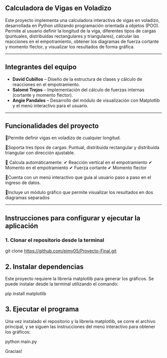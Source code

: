 ## Calculadora de Vigas en Voladizo

Este proyecto implementa una calculadora interactiva de vigas en voladizo, desarrollada en Python utilizando programación orientada a objetos (POO). Permite al usuario definir la longitud de la viga, diferentes tipos de cargas (puntuales, distribuidas rectangulares y triangulares), calcular las reacciones en el empotramiento, obtener los diagramas de fuerza cortante y momento flector, y visualizar los resultados de forma gráfica.

---

## Integrantes del equipo

- **David Cubillos** – Diseño de la estructura de clases y cálculo de reacciones en el empotramiento.  
- **Salomé Trejos** – Implementación del cálculo de fuerzas internas (cortante y momento flector).  
- **Angie Pandales** – Desarrollo del módulo de visualización con Matplotlib y el menú interactivo para el usuario.

---
## Funcionalidades del proyecto

🔹Permite definir vigas en voladizo de cualquier longitud.

🔹Soporta tres tipos de cargas: Puntual, distribuida rectangular y distribuida triangular con dirección ajustable.

🔹 Calcula automáticamente:
   ✔ Reacción vertical en el empotramiento
   ✔ Momento en el empotramiento
   ✔ Fuerza cortante
   ✔ Momento flector

🔹Cuenta con un menú interactivo que guía al usuario paso a paso en el ingreso de datos.

🔹Incluye un módulo gráfico que permite visualizar los resultados en dos diagramas separados

---

## Instrucciones para configurar y ejecutar la aplicación

### 1. Clonar el repositorio desde la terminal

git clone https://github.com/eimy05/Proyecto-Final.git

## 2. Instalar dependencias

Este proyecto requiere la librería matplotlib para generar los gráficos. Se puede instalar desde la terminal utilizando el comando:

pip install matplotlib

## 3. Ejecutar el programa

Una vez instalado el repositorio y la librería matplotlib, se corre el archivo principal, y se siguen las instrucciones del menú interactivo para obtener los gráficos:

python main.py

Gracias!
